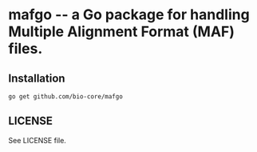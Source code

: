 # mafgo -- a Go package for handling Multiple Alignment Format (MAF) files.

## Installation
```
go get github.com/bio-core/mafgo
```

## LICENSE
See LICENSE file.
